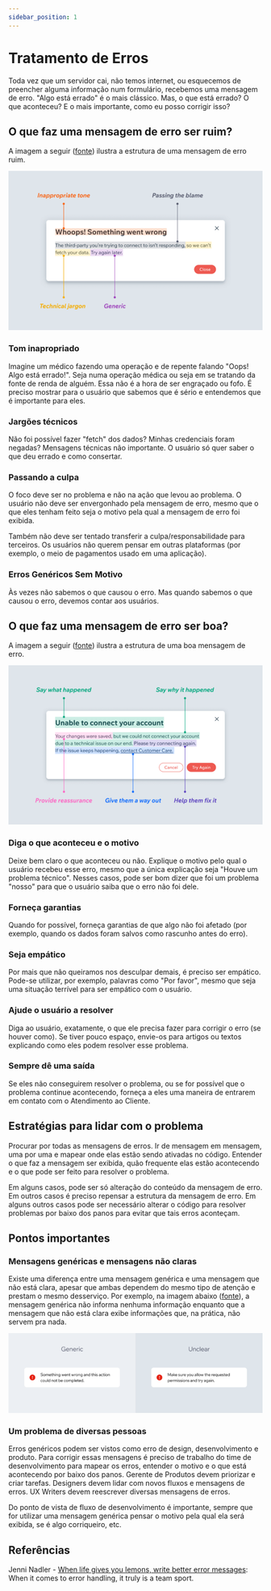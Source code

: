 ```yaml
---
sidebar_position: 1
---
```


# Tratamento de Erros

Toda vez que um servidor cai, não temos internet, ou esquecemos de preencher alguma informação num formulário, recebemos uma mensagem de erro. "Algo está errado" é o mais clássico. Mas, o que está errado? O que aconteceu? E o mais importante, como eu posso corrigir isso?

## O que faz uma mensagem de erro ser ruim?

A imagem a seguir ([fonte](https://wix-ux.com/when-life-gives-you-lemons-write-better-error-messages-46c5223e1a2f)) ilustra a estrutura de uma mensagem de erro ruim.

![Bad Error Message Structure](images/error-handling/bad-message.png)

### Tom inapropriado

Imagine um médico fazendo uma operação e de repente falando "Oops! Algo está errado!". Seja numa operação médica ou seja em se tratando da fonte de renda de alguém. Essa não é a hora de ser engraçado ou fofo. É preciso mostrar para o usuário que sabemos que é sério e entendemos que é importante para eles.

### Jargões técnicos

Não foi possível fazer "fetch" dos dados? Minhas credenciais foram negadas? Mensagens técnicas não importante. O usuário só quer saber o que deu errado e como consertar.

### Passando a culpa

O foco deve ser no problema e não na ação que levou ao problema. O usuário não deve ser envergonhado pela mensagem de erro, mesmo que o que eles tenham feito seja o motivo pela qual a mensagem de erro foi exibida.

Também não deve ser tentado transferir a culpa/responsabilidade para terceiros. Os usuários não querem pensar em outras plataformas (por exemplo, o meio de pagamentos usado em uma aplicação).

### Erros Genéricos Sem Motivo

Às vezes não sabemos o que causou o erro. Mas quando sabemos o que causou o erro, devemos contar aos usuários.

## O que faz uma mensagem de erro ser boa?

A imagem a seguir ([fonte](https://wix-ux.com/when-life-gives-you-lemons-write-better-error-messages-46c5223e1a2f)) ilustra a estrutura de uma boa mensagem de erro.

![Good Error Message Structure](images/error-handling/good-message.png)

### Diga o que aconteceu e o motivo

Deixe bem claro o que aconteceu ou não. Explique o motivo pelo qual o usuário recebeu esse erro, mesmo que a única explicação seja "Houve um problema técnico". Nesses casos, pode ser bom dizer que foi um problema "nosso" para que o usuário saiba que o erro não foi dele.

### Forneça garantias

Quando for possível, forneça garantias de que algo não foi afetado (por exemplo, quando os dados foram salvos como rascunho antes do erro).

### Seja empático

Por mais que não queiramos nos desculpar demais, é preciso ser empático. Pode-se utilizar, por exemplo, palavras como "Por favor", mesmo que seja uma situação terrível para ser empático com o usuário.

### Ajude o usuário a resolver

Diga ao usuário, exatamente, o que ele precisa fazer para corrigir o erro (se houver como). Se tiver pouco espaço, envie-os para artigos ou textos explicando como eles podem resolver esse problema.

### Sempre dê uma saída

Se eles não conseguirem resolver o problema, ou se for possível que o problema continue acontecendo, forneça a eles uma maneira de entrarem em contato com o Atendimento ao Cliente.

## Estratégias para lidar com o problema

Procurar por todas as mensagens de erros. Ir de mensagem em mensagem, uma por uma e mapear onde elas estão sendo ativadas no código. Entender o que faz a mensagem ser exibida, quão frequente elas estão acontecendo e o que pode ser feito para resolver o problema.

Em alguns casos, pode ser só alteração do conteúdo da mensagem de erro. Em outros casos é preciso repensar a estrutura da mensagem de erro. Em alguns outros casos pode ser necessário alterar o código para resolver problemas por baixo dos panos para evitar que tais erros aconteçam.

## Pontos importantes

### Mensagens genéricas e mensagens não claras

Existe uma diferença entre uma mensagem genérica e uma mensagem que não está clara, apesar que ambas dependem do mesmo tipo de atenção e prestam o mesmo desserviço. Por exemplo, na imagem abaixo ([fonte](https://wix-ux.com/when-life-gives-you-lemons-write-better-error-messages-46c5223e1a2f)), a mensagem genérica não informa nenhuma informação enquanto que a mensagem que não está clara exibe informações que, na prática, não servem pra nada.

![generic ang unclear images](images/error-handling/generic-unclear.png)

### Um problema de diversas pessoas

Erros genéricos podem ser vistos como erro de design, desenvolvimento e produto. Para corrigir essas mensagens é preciso de trabalho do time de desenvolvimento para mapear os erros, entender o motivo e o que está acontecendo por baixo dos panos. Gerente de Produtos devem priorizar e criar tarefas. Designers devem lidar com novos fluxos e mensagens de erros. UX Writers devem reescrever diversas mensagens de erros. 

Do ponto de vista de fluxo de desenvolvimento é importante, sempre que for utilizar uma mensagem genérica pensar o motivo pela qual ela será exibida, se é algo corriqueiro, etc.

## Referências

Jenni Nadler - [When life gives you lemons, write better error messages](https://wix-ux.com/when-life-gives-you-lemons-write-better-error-messages-46c5223e1a2f): When it comes to error handling, it truly is a team sport.
